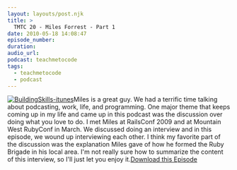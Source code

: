 ```yaml
---
layout: layouts/post.njk
title: >
  TMTC 20 - Miles Forrest - Part 1
date: 2010-05-18 14:08:47
episode_number:
duration:
audio_url:
podcast: teachmetocode
tags:
  - teachmetocode
  - podcast
---
```


[![](https://teachmetocode.com/podcast/files/2010/08/BuildingSkills-itunes.jpg 'BuildingSkills-itunes')](https://teachmetocode.com/podcast/files/2010/08/BuildingSkills-itunes.jpg)Miles is a great guy. We had a terrific time talking about podcasting, work, life, and programming. One major theme that keeps coming up in my life and came up in this podcast was the discussion over doing what you love to do. I met Miles at RailsConf 2009 and at Mountain West RubyConf in March. We discussed doing an interview and in this episode, we wound up interviewing each other. I think my favorite part of the discussion was the explanation Miles gave of how he formed the Ruby Brigade in his local area. I'm not really sure how to summarize the content of this interview, so I'll just let you enjoy it.[Download this Episode](https://media.libsyn.com/media/charlesmaxwood/TMTC20_Miles_Forrest_Part_1.mp3)
